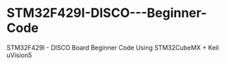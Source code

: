 # STM32F429I-DISCO---Beginner-Code
STM32F429I - DISCO Board Beginner Code
Using STM32CubeMX + Keil uVision5
